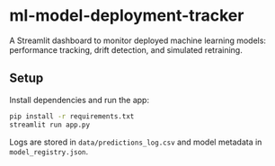 # ml-model-deployment-tracker
A Streamlit dashboard to monitor deployed machine learning models: performance tracking, drift detection, and simulated retraining.

## Setup

Install dependencies and run the app:

```bash
pip install -r requirements.txt
streamlit run app.py
```

Logs are stored in `data/predictions_log.csv` and model metadata in `model_registry.json`.